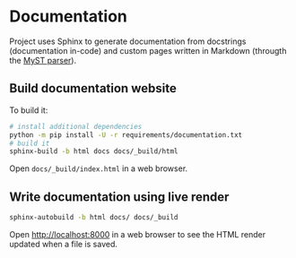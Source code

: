 # Documentation

Project uses Sphinx to generate documentation from docstrings (documentation in-code) and custom pages written in Markdown (througth the [MyST parser](https://myst-parser.readthedocs.io/en/latest/)).

## Build documentation website

To build it:

```bash
# install additional dependencies
python -m pip install -U -r requirements/documentation.txt
# build it
sphinx-build -b html docs docs/_build/html
```

Open `docs/_build/index.html` in a web browser.

## Write documentation using live render

```bash
sphinx-autobuild -b html docs/ docs/_build
```

Open <http://localhost:8000> in a web browser to see the HTML render updated when a file is saved.
